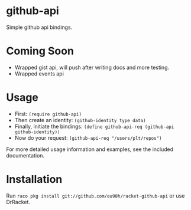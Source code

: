 github-api
==========
Simple github api bindings.

Coming Soon
===========
* Wrapped gist api, will push after writing docs and more testing.
* Wrapped events api

Usage
=====
* First: `(require github-api)`
* Then create an identity: `(github-identity type data)`
* Finally, initiate the bindings: `(define github-api-req (github-api github-identity))`
* Now do your request: `(github-api-req "/users/plt/repos")`

For more detailed usage information and examples, see the included documentation.

Installation
============
Run `raco pkg install git://github.com/eu90h/racket-github-api` or use DrRacket.

